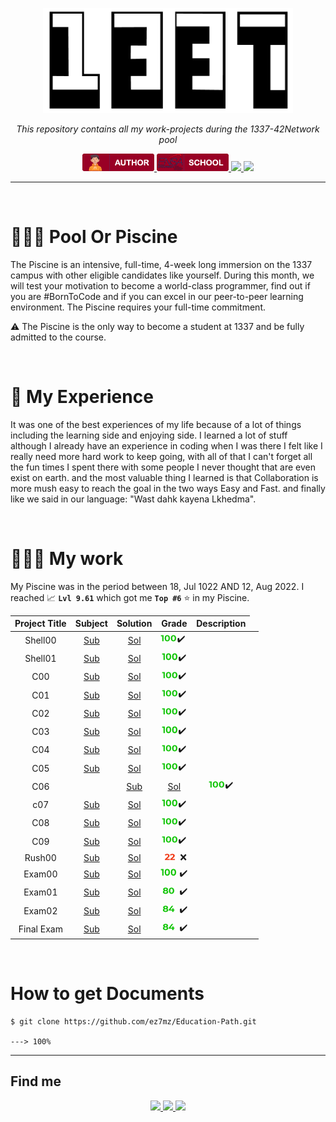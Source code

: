 <p align="center">
  <img src="./srcs/assets/1337-banner.png" alt="Banner" width="400px">
</p>

<p align="center">
    <em>This repository contains all my work-projects during the 1337-42Network pool</em>
</p>

<p align="center">
  <a href="https://ez7mz.me" target="_blank">
        <img src="./srcs/assets/badge-author.png" alt="School">
  </a>
  <a href="https://ensak.usms.ac.ma/ensak/" target="_blank">
        <img src="./srcs/assets/badge-school.png" alt="School">
  </a>
  <a href="https://www.linkedin.com/in/ez7mz/" target="_blank">
    <img src="https://img.shields.io/badge/linkedin-%230077B5.svg?style=for-the-badge&logo=linkedin&logoColor=white">
  </a>
  <a href="https://www.instagram.com/ez7m.z/" target="_blank">
    <img src="https://img.shields.io/badge/Instagram-%23E4405F.svg?style=for-the-badge&logo=Instagram&logoColor=white">
  </a>
</p>

---
<br>

# 🏊🏻‍♂️ Pool Or Piscine
The Piscine is an intensive, full-time, 4-week long immersion on the 1337 campus with other eligible candidates like yourself. During this month, we will test your motivation to become a world-class programmer, find out if you are #BornToCode and if you can excel in our peer-to-peer learning environment. The Piscine requires your full-time commitment.

⚠️ The Piscine is the only way to become a student at 1337 and be fully admitted to the course.

<br>

# 🎲 My Experience
It was one of the best experiences of my life because of a lot of things including the learning side and enjoying side. I learned a lot of stuff although I already have an experience in coding when I was there I felt like I really need more hard work to keep going, with all of that I can't forget all the fun times I spent there with some people I never thought that are even exist on earth. and the most valuable thing I learned is that Collaboration is more mush easy to reach the goal in the two ways Easy and Fast. and finally like we said in our language:  "Wast dahk kayena Lkhedma".

<br>

# 👨🏻‍💻 My work
My Piscine was in the period between 18, Jul 1022 AND 12, Aug 2022. I reached 📈 **`Lvl 9.61`** which got me **`Top #6`** ⭐ in my Piscine.

<div align="center">
    <table width=100%>
        <thead border=1>
            <th>Project Title</th>
            <th>Subject</th>
            <th>Solution</th>
            <th>Grade</th>
            <th>Description</th>
        </thead>
        <tr>
            <td align="center">Shell00</td>
            <td align="center"> <a href="">Sub</a> </td>
            <td align="center"> <a href="">Sol</a> </td>
            <td ><img src="./srcs/assets/grade/100.png" width="26px">✔️</td>
            <td align="center"></td>
        </tr>
        <tr>
            <td align="center">Shell01</td>
            <td align="center"> <a href="">Sub</a> </td>
            <td align="center"> <a href="">Sol</a> </td>
            <td align="center"><img src="./srcs/assets/grade/100.png" width="26px">✔️</td>
            <td align="center"></td>
        </tr>
        <tr>
            <td align="center">C00</td>
            <td align="center"> <a href="">Sub</a> </td>
            <td align="center"> <a href="">Sol</a> </td>
            <td align="center"><img src="./srcs/assets/grade/100.png" width="26px">✔️</td>
            <td align="center"></td>
        </tr>
        <tr>
            <td align="center">C01</td>
            <td align="center"> <a href="">Sub</a> </td>
            <td align="center"> <a href="">Sol</a> </td>
            <td align="center"><img src="./srcs/assets/grade/100.png" width="26px">✔️</td>
            <td align="center"></td>
        </tr>
        <tr>
            <td align="center">C02</td>
            <td align="center"> <a href="">Sub</a> </td>
            <td align="center"> <a href="">Sol</a> </td>
            <td align="center"><img src="./srcs/assets/grade/100.png" width="26px">✔️</td>
            <td align="center"></td>
        </tr>
        <tr>
            <td align="center">C03</td>
            <td align="center"> <a href="">Sub</a> </td>
            <td align="center"> <a href="">Sol</a> </td>
            <td align="center"><img src="./srcs/assets/grade/100.png" width="26px">✔️</td>
            <td align="center"></td>
        </tr>
        <tr>
            <td align="center">C04</td>
            <td align="center"> <a href="">Sub</a> </td>
            <td align="center"> <a href="">Sol</a> </td>
            <td align="center"><img src="./srcs/assets/grade/100.png" width="26px">✔️</td>
            <td align="center"></td>
        </tr>
        <tr>
            <td align="center">C05</td>
            <td align="center"> <a href="">Sub</a> </td>
            <td align="center"> <a href="">Sol</a> </td>
            <td align="center"><img src="./srcs/assets/grade/100.png" width="26px">✔️</td>
            <td align="center"></td>
        </tr>
        <tr>
            <td align="center">C06</td>
            <td align="center"></td>
            <td align="center"> <a href="">Sub</a> </td>
            <td align="center"> <a href="">Sol</a> </td>
            <td align="center"><img src="./srcs/assets/grade/100.png" width="26px">✔️</td>
            <td align="center"></td>
        </tr>
        <tr>
            <td align="center">c07</td>
            <td align="center"> <a href="">Sub</a> </td>
            <td align="center"> <a href="">Sol</a> </td>
            <td align="center"><img src="./srcs/assets/grade/100.png" width="26px">✔️</td>
            <td align="center"></td>
        </tr>
        <tr>
            <td align="center">C08</td>
            <td align="center"> <a href="">Sub</a> </td>
            <td align="center"> <a href="">Sol</a> </td>
            <td align="center"><img src="./srcs/assets/grade/100.png" width="26px">✔️</td>
            <td align="center"></td>
        </tr>
        <tr>
            <td align="center">C09</td>
            <td align="center"> <a href="">Sub</a> </td>
            <td align="center"> <a href="">Sol</a> </td>
            <td align="center"><img src="./srcs/assets/grade/100.png" width="26px">✔️</td>
            <td align="center"></td>
        </tr>
        <tr>
            <td align="center">Rush00</td>
            <td align="center"> <a href="">Sub</a> </td>
            <td align="center"> <a href="">Sol</a> </td>
            <td align="center"><img src="./srcs/assets/grade/22.png" width="26px"> ❌</td>
            <td align="center"></td>
        </tr>
        <tr>
            <td align="center">Exam00</td>
            <td align="center"> <a href="">Sub</a> </td>
            <td align="center"> <a href="">Sol</a> </td>
            <td align="center"><img src="./srcs/assets/grade/100.png" width="26px"> ✔️</td>
            <td align="center"></td>
        </tr>
        <tr>
            <td align="center">Exam01</td>
            <td align="center"> <a href="">Sub</a> </td>
            <td align="center"> <a href="">Sol</a> </td>
            <td align="center"><img src="./srcs/assets/grade/80.png" width="26px"> ✔️</td>
            <td align="center"></td>
        </tr>
        <tr>
            <td align="center">Exam02</td>
            <td align="center"> <a href="">Sub</a> </td>
            <td align="center"> <a href="">Sol</a> </td>
            <td align="center"><img src="./srcs/assets/grade/84.png" width="26px"> ✔️</td>
            <td align="center"></td>
        </tr>
        <tr>
            <td align="center">Final Exam</td>
            <td align="center"> <a href="">Sub</a> </td>
            <td align="center"> <a href="">Sol</a> </td>
            <td align="center"><img src="./srcs/assets/grade/84.png" width="26px"> ✔️</td>
            <td align="center"></td>
        </tr>
    </table>
</div>

<br>

# How to get Documents
<div class="termy">

```console
$ git clone https://github.com/ez7mz/Education-Path.git

---> 100%
```

</div>

---

## Find me

<p align="center">
  <a href="mailto:mesrarhamza48@gmail.com" target="_blank">
    <img src="https://img.shields.io/badge/Gmail-D14836?style=for-the-badge&logo=gmail&logoColor=white">
  </a>
  <a href="https://twitter.com/ez7mz" target="_blank">
    <img src="https://img.shields.io/badge/Twitter-%231DA1F2.svg?style=for-the-badge&logo=Twitter&logoColor=white">
  </a>
  <a href="https://discordapp.com/users/ez7mz#4781" target="_blank">
    <img src="https://img.shields.io/badge/%3CServer%3E-%237289DA.svg?style=for-the-badge&logo=discord&logoColor=white">
  </a>
</p>
 
